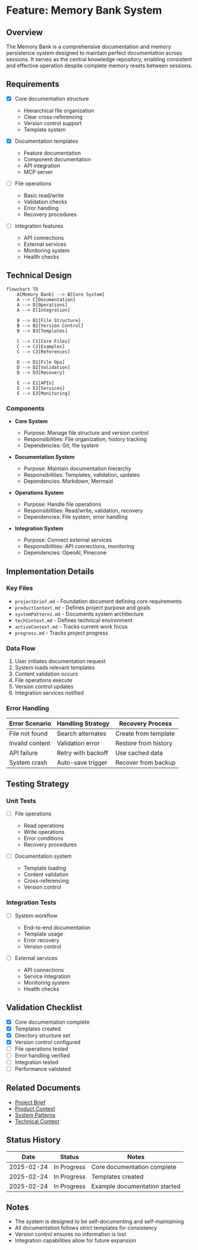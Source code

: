 # Feature: Memory Bank System

## Overview
The Memory Bank is a comprehensive documentation and memory persistence system designed to maintain perfect documentation across sessions. It serves as the central knowledge repository, enabling consistent and effective operation despite complete memory resets between sessions.

## Requirements
- [x] Core documentation structure
  - Hierarchical file organization
  - Clear cross-referencing
  - Version control support
  - Template system

- [x] Documentation templates
  - Feature documentation
  - Component documentation
  - API integration
  - MCP server

- [ ] File operations
  - Basic read/write
  - Validation checks
  - Error handling
  - Recovery procedures

- [ ] Integration features
  - API connections
  - External services
  - Monitoring system
  - Health checks

## Technical Design
```mermaid
flowchart TD
    A[Memory Bank] --> B[Core System]
    A --> C[Documentation]
    A --> D[Operations]
    A --> E[Integration]

    B --> B1[File Structure]
    B --> B2[Version Control]
    B --> B3[Templates]

    C --> C1[Core Files]
    C --> C2[Examples]
    C --> C3[References]

    D --> D1[File Ops]
    D --> D2[Validation]
    D --> D3[Recovery]

    E --> E1[APIs]
    E --> E2[Services]
    E --> E3[Monitoring]
```

### Components
- **Core System**
  - Purpose: Manage file structure and version control
  - Responsibilities: File organization, history tracking
  - Dependencies: Git, file system

- **Documentation System**
  - Purpose: Maintain documentation hierarchy
  - Responsibilities: Templates, validation, updates
  - Dependencies: Markdown, Mermaid

- **Operations System**
  - Purpose: Handle file operations
  - Responsibilities: Read/write, validation, recovery
  - Dependencies: File system, error handling

- **Integration System**
  - Purpose: Connect external services
  - Responsibilities: API connections, monitoring
  - Dependencies: OpenAI, Pinecone

## Implementation Details

### Key Files
- `projectbrief.md` - Foundation document defining core requirements
- `productContext.md` - Defines project purpose and goals
- `systemPatterns.md` - Documents system architecture
- `techContext.md` - Defines technical environment
- `activeContext.md` - Tracks current work focus
- `progress.md` - Tracks project progress

### Data Flow
1. User initiates documentation request
2. System loads relevant templates
3. Content validation occurs
4. File operations execute
5. Version control updates
6. Integration services notified

### Error Handling
| Error Scenario | Handling Strategy | Recovery Process |
|----------------|------------------|------------------|
| File not found | Search alternates | Create from template |
| Invalid content | Validation error | Restore from history |
| API failure | Retry with backoff | Use cached data |
| System crash | Auto-save trigger | Recover from backup |

## Testing Strategy

### Unit Tests
- [ ] File operations
  - Read operations
  - Write operations
  - Error conditions
  - Recovery procedures

- [ ] Documentation system
  - Template loading
  - Content validation
  - Cross-referencing
  - Version control

### Integration Tests
- [ ] System workflow
  - End-to-end documentation
  - Template usage
  - Error recovery
  - Version control

- [ ] External services
  - API connections
  - Service integration
  - Monitoring system
  - Health checks

## Validation Checklist
- [x] Core documentation complete
- [x] Templates created
- [x] Directory structure set
- [x] Version control configured
- [ ] File operations tested
- [ ] Error handling verified
- [ ] Integration tested
- [ ] Performance validated

## Related Documents
- [Project Brief](../../projectbrief.md)
- [Product Context](../../productContext.md)
- [System Patterns](../../systemPatterns.md)
- [Technical Context](../../techContext.md)

## Status History
| Date | Status | Notes |
|------|--------|-------|
| 2025-02-24 | In Progress | Core documentation complete |
| 2025-02-24 | In Progress | Templates created |
| 2025-02-24 | In Progress | Example documentation started |

## Notes
- The system is designed to be self-documenting and self-maintaining
- All documentation follows strict templates for consistency
- Version control ensures no information is lost
- Integration capabilities allow for future expansion

